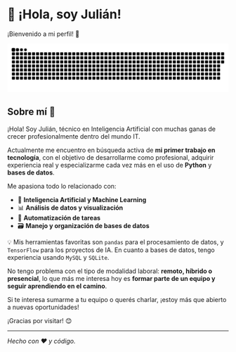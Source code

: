 # 🐍 ¡Hola, soy Julián!

¡Bienvenido a mi perfil! 👋

<div align="center">
  <img src="assets/snake.svg" alt="Snake animation" />
</div>

## Sobre mí 🚀

¡Hola! Soy Julián, técnico en Inteligencia Artificial con muchas ganas de crecer profesionalmente dentro del mundo IT.

Actualmente me encuentro en búsqueda activa de **mi primer trabajo en tecnología**, con el objetivo de desarrollarme como profesional, adquirir experiencia real y especializarme cada vez más en el uso de **Python** y **bases de datos**.

Me apasiona todo lo relacionado con:

- 🧠 **Inteligencia Artificial y Machine Learning**  
- 📊 **Análisis de datos y visualización**  
- 🤖 **Automatización de tareas**  
- 🗃️ **Manejo y organización de bases de datos**

💡 Mis herramientas favoritas son `pandas` para el procesamiento de datos, y `TensorFlow` para los proyectos de IA. En cuanto a bases de datos, tengo experiencia usando `MySQL` y `SQLite`.

No tengo problema con el tipo de modalidad laboral: **remoto, híbrido o presencial**, lo que más me interesa hoy es **formar parte de un equipo y seguir aprendiendo en el camino**.

Si te interesa sumarme a tu equipo o querés charlar, ¡estoy más que abierto a nuevas oportunidades!

¡Gracias por visitar! 😊

---

_Hecho con ❤️ y código._